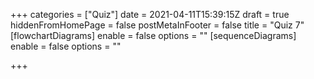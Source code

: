 +++
categories = ["Quiz"]
date = 2021-04-11T15:39:15Z
draft = true
hiddenFromHomePage = false
postMetaInFooter = false
title = "Quiz 7"
[flowchartDiagrams]
enable = false
options = ""
[sequenceDiagrams]
enable = false
options = ""

+++
